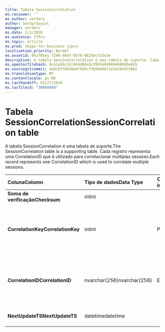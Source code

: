 ```yaml
---
title: Tabela SessionCorrelation
ms.reviewer: ''
ms.author: serdars
author: SerdarSoysal
manager: serdars
ms.date: 2/1/2018
ms.audience: ITPro
ms.topic: article
ms.prod: skype-for-business-itpro
localization_priority: Normal
ms.assetid: 041705e1-7290-464f-95f8-96256cfa2e3e
description: A tabela SessionCorrelation é uma tabela de suporte. Cada registro representa uma CorrelationID que é utilizado para correlacionar múltiplas sessões.
ms.openlocfilehash: 8c41ab5c52c6b4d06a3c3953e8d969488680e8d3
ms.sourcegitcommit: da8c037bb30abf5d5cf3b60d4b71e3a10e553402
ms.translationtype: MT
ms.contentlocale: pt-BR
ms.lasthandoff: 03/27/2019
ms.locfileid: "30884660"
---
```

# <a name="sessioncorrelation-table"></a><span data-ttu-id="08ff8-104">Tabela SessionCorrelation</span><span class="sxs-lookup"><span data-stu-id="08ff8-104">SessionCorrelation table</span></span>
 
<span data-ttu-id="08ff8-105">A tabela SessionCorrelation é uma tabela de suporte.</span><span class="sxs-lookup"><span data-stu-id="08ff8-105">The SessionCorrelation table is a supporting table.</span></span> <span data-ttu-id="08ff8-106">Cada registro representa uma CorrelationID que é utilizado para correlacionar múltiplas sessões.</span><span class="sxs-lookup"><span data-stu-id="08ff8-106">Each record represents one CorrelationID which is used to correlate multiple sessions.</span></span> 
  
|<span data-ttu-id="08ff8-107">**Coluna**</span><span class="sxs-lookup"><span data-stu-id="08ff8-107">**Column**</span></span>|<span data-ttu-id="08ff8-108">**Tipo de dados**</span><span class="sxs-lookup"><span data-stu-id="08ff8-108">**Data Type**</span></span>|<span data-ttu-id="08ff8-109">**Chave/índice**</span><span class="sxs-lookup"><span data-stu-id="08ff8-109">**Key/Index**</span></span>|<span data-ttu-id="08ff8-110">**Detalhes**</span><span class="sxs-lookup"><span data-stu-id="08ff8-110">**Details**</span></span>|
|:-----|:-----|:-----|:-----|
|<span data-ttu-id="08ff8-111">**Soma de verificação**</span><span class="sxs-lookup"><span data-stu-id="08ff8-111">**Checksum**</span></span> <br/> |<span data-ttu-id="08ff8-112">int</span><span class="sxs-lookup"><span data-stu-id="08ff8-112">int</span></span>  <br/> |||
|<span data-ttu-id="08ff8-113">**CorrelationKey**</span><span class="sxs-lookup"><span data-stu-id="08ff8-113">**CorrelationKey**</span></span> <br/> |<span data-ttu-id="08ff8-114">int</span><span class="sxs-lookup"><span data-stu-id="08ff8-114">int</span></span>  <br/> |<span data-ttu-id="08ff8-115">Primária</span><span class="sxs-lookup"><span data-stu-id="08ff8-115">Primary</span></span>  <br/> |<span data-ttu-id="08ff8-116">Número exclusivo que identifica A / V Conferencing Server.</span><span class="sxs-lookup"><span data-stu-id="08ff8-116">Unique number identifying this A/V Conferencing Server.</span></span>  <br/> |
|<span data-ttu-id="08ff8-117">**CorrelationID**</span><span class="sxs-lookup"><span data-stu-id="08ff8-117">**CorrelationID**</span></span> <br/> |<span data-ttu-id="08ff8-118">nvarchar(256)</span><span class="sxs-lookup"><span data-stu-id="08ff8-118">nvarchar(256)</span></span>  <br/> |<span data-ttu-id="08ff8-119">Exclusivo</span><span class="sxs-lookup"><span data-stu-id="08ff8-119">Unique</span></span>  <br/> |<span data-ttu-id="08ff8-120">Sessões que são correlacionadas terão o mesmo ID de correlação.</span><span class="sxs-lookup"><span data-stu-id="08ff8-120">Sessions that are correlated will have the same correlation ID.</span></span>  <br/> |
|<span data-ttu-id="08ff8-121">**NextUpdateTS**</span><span class="sxs-lookup"><span data-stu-id="08ff8-121">**NextUpdateTS**</span></span> <br/> |<span data-ttu-id="08ff8-122">datetime</span><span class="sxs-lookup"><span data-stu-id="08ff8-122">datetime</span></span>  <br/> | <br/> |<span data-ttu-id="08ff8-123">Somente para uso interno.</span><span class="sxs-lookup"><span data-stu-id="08ff8-123">For internal use only.</span></span>  <br/> |
   

